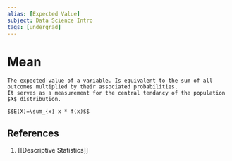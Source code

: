 ```yaml
---
alias: [Expected Value]
subject: Data Science Intro
tags: [undergrad]
---
```

# Mean


```ad-note
The expected value of a variable. Is equivalent to the sum of all outcomes multiplied by their associated probabilities.
It serves as a measurement for the central tendancy of the population $X$ distribution.
```

```ad-math
$$E(X)=\sum_{x} x * f(x)$$
```

## References
1. [[Descriptive Statistics]]